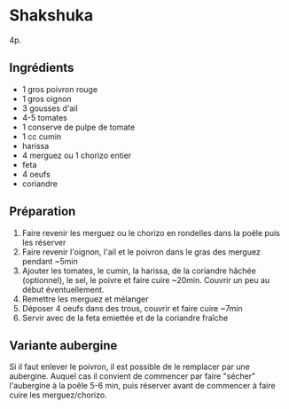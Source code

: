 # Shakshuka

4p.

## Ingrédients

* 1 gros poivron rouge
* 1 gros oignon
* 3 gousses d'ail
* 4-5 tomates
* 1 conserve de pulpe de tomate
* 1 cc cumin
* harissa
* 4 merguez ou 1 chorizo entier
* feta
* 4 oeufs
* coriandre

## Préparation

1. Faire revenir les merguez ou le chorizo en rondelles dans la poële puis les réserver
2. Faire revenir l'oignon, l'ail et le poivron dans le gras des merguez pendant ~5min
3. Ajouter les tomates, le cumin, la harissa, de la coriandre hâchée (optionnel), le sel, le poivre et faire cuire ~20min. Couvrir un peu au début éventuellement.
4. Remettre les merguez et mélanger
5. Déposer 4 oeufs dans des trous, couvrir et faire cuire ~7min
6. Servir avec de la feta emiettée et de la coriandre fraîche

## Variante aubergine

Si il faut enlever le poivron, il est possible de le remplacer par une aubergine. Auquel cas il convient de commencer par faire "sécher" l'aubergine à la poêle 5-6 min, puis réserver avant de commencer à faire cuire les merguez/chorizo.

